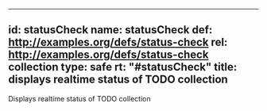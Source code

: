 ---
id: statusCheck
name: statusCheck
def: http://examples.org/defs/status-check
rel: http://examples.org/defs/status-check collection
type: safe
rt: "#statusCheck"
title: displays realtime status of TODO collection
----
Displays realtime status of TODO collection
